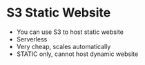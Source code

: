 # S3 Static Website
* You can use S3 to host static website
* Serverless
* Very cheap, scales automatically
* STATIC only, cannot host dynamic website
